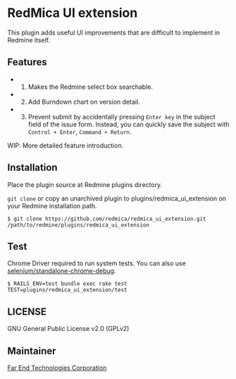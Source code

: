 # RedMica UI extension

This plugin adds useful UI improvements that are difficult to implement in Redmine itself.

## Features

* 1. Makes the Redmine select box searchable.
* 2. Add Burndown chart on version detail.
* 3. Prevent submit by accidentally pressing `Enter key` in the subject field of the issue form. Instead, you can quickly save the subject with `Control + Enter`, `Command + Return`.

WIP: More detailed feature introduction.

## Installation

Place the plugin source at Redmine plugins directory.

`git clone` or copy an unarchived plugin to plugins/redmica_ui_extension on your Redmine installation path.

```
$ git clone https://github.com/redmica/redmica_ui_extension.git /path/to/redmine/plugins/redmica_ui_extension
```
## Test

Chrome Driver required to run system tests. You can also use [selenium/standalone-chrome-debug](https://hub.docker.com/r/selenium/standalone-chrome-debug).
```
$ RAILS_ENV=test bundle exec rake test TEST=plugins/redmica_ui_extension/test
```

## LICENSE

GNU General Public License v2.0 (GPLv2)

## Maintainer

[Far End Technologies Corporation](https://www.farend.co.jp/)
